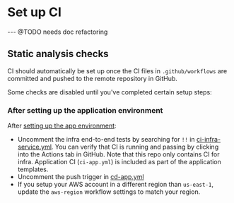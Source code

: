 # Set up CI

--- @TODO needs doc refactoring

## Static analysis checks

CI should automatically be set up once the CI files in `.github/workflows` are committed and pushed to the remote repository in GitHub.

Some checks are disabled until you've completed certain setup steps:

### After setting up the application environment

After [setting up the app environment](/docs/infra/set-up-app-service.md):

- Uncomment the infra end-to-end tests by searching for `!!` in [ci-infra-service.yml](/.github/workflows/ci-infra-service.yml). You can verify that CI is running and passing by clicking into the Actions tab in GitHub. Note that this repo only contains CI for infra. Application CI (`ci-app.yml`) is included as part of the application templates.
- Uncomment the push trigger in [cd-app.yml](/.github/workflows/cd-app.yml)
- If you setup your AWS account in a different region than `us-east-1`, update the `aws-region` workflow settings to match your region.
